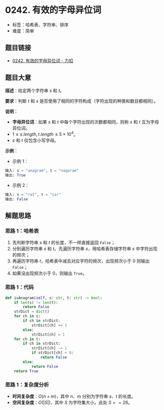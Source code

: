 # 0242. 有效的字母异位词

- 标签：哈希表、字符串、排序
- 难度：简单

## 题目链接

- [0242. 有效的字母异位词 - 力扣](https://leetcode.cn/problems/valid-anagram/)

## 题目大意

**描述**：给定两个字符串 $s$ 和 $t$。

**要求**：判断 $t$ 和 $s$ 是否使用了相同的字符构成（字符出现的种类和数目都相同）。

**说明**：

- **字母异位词**：如果 $s$ 和 $t$ 中每个字符出现的次数都相同，则称 $s$ 和 $t$ 互为字母异位词。
- $1 \le s.length, t.length \le 5 \times 10^4$。
- $s$ 和 $t$ 仅包含小写字母。

**示例**：

- 示例 1：

```python
输入: s = "anagram", t = "nagaram"
输出: True
```

- 示例 2：

```python
输入: s = "rat", t = "car"
输出: False
```

## 解题思路

### 思路 1：哈希表

1. 先判断字符串 $s$ 和 $t$ 的长度，不一样直接返回 `False`；
2. 分别遍历字符串 $s$ 和 $t$。先遍历字符串 $s$，用哈希表存储字符串 $s$ 中字符出现的频次；
3. 再遍历字符串 $t$，哈希表中减去对应字符的频次，出现频次小于 $0$ 则输出 `False`；
4. 如果没出现频次小于 $0$，则输出 `True`。

### 思路 1：代码

```python
def isAnagram(self, s: str, t: str) -> bool:
    if len(s) != len(t):
        return False
    strDict = dict()
    for ch in s:
        if ch in strDict:
            strDict[ch] += 1
        else:
            strDict[ch] = 1
    for ch in t:
        if ch in strDict:
            strDict[ch] -= 1
            if strDict[ch] < 0:
                return False
        else:
            return False
    return True
```

### 思路 1：复杂度分析

- **时间复杂度**：$O(n + m)$，其中 $n$、$m$ 分别为字符串 $s$、$t$ 的长度。
- **空间复杂度**：$O(|S|)$，其中 $S$ 为字符集大小，此处 $S == 26$。

